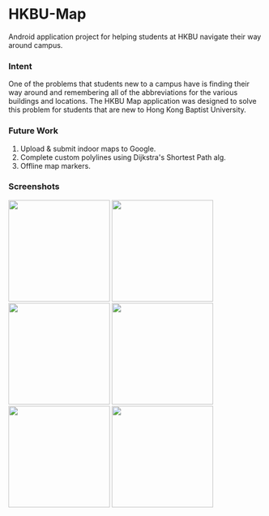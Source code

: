 # HKBU-Map
Android application project for helping students at HKBU navigate their way around campus.

### Intent
One of the problems that students new to a campus have is finding their way around and remembering all of the abbreviations for the various buildings and locations. The HKBU Map application was designed to solve this problem for students that are new to Hong Kong Baptist University.

### Future Work
1. Upload & submit indoor maps to Google.
2. Complete custom polylines using Dijkstra's Shortest Path alg.
3. Offline map markers.

### Screenshots
<img src="https://cloud.githubusercontent.com/assets/16583409/21134031/cbcea97a-c156-11e6-9422-516bf60c4581.png" width="200">
<img src="https://cloud.githubusercontent.com/assets/16583409/21134044/e124842a-c156-11e6-8b40-fbec1904221a.png" width="200">
<img src="https://cloud.githubusercontent.com/assets/16583409/21134049/e77be1ec-c156-11e6-8390-42903fb2d953.png" width="200">
<img src="https://cloud.githubusercontent.com/assets/16583409/21134055/ef1fd228-c156-11e6-9609-985e2c90dbed.png" width="200">
<img src="https://cloud.githubusercontent.com/assets/16583409/21134059/f8f550a2-c156-11e6-81dc-70f08feb187b.png" width="200">
<img src="https://cloud.githubusercontent.com/assets/16583409/21134067/fdbeef8a-c156-11e6-9c16-a18dd1175567.png" width="200">

